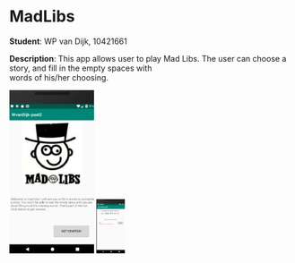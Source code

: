 # MadLibs
**Student**: WP van Dijk, 10421661  

**Description**: This app allows user to play Mad Libs. The user can choose a story, and fill in the empty spaces with  
words of his/her choosing.

<img src="https://github.com/MyBunzor/MadLibs/blob/master/docs/MadLibs1.png" width="30%" height="30%"/>

<img src="https://github.com/MyBunzor/MadLibs/blob/master/docs/MadLibs2.png" width="10%" height="10%"/>


